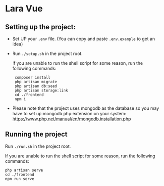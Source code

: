 # Lara Vue

## Setting up the project:

 - Set UP your `.env` file. (You can copy and paste `.env.example` to get an idea)

 - Run `./setup.sh` in the project root.

    If you are unable to run the shell script for some reason, run the following commands:

        composer install
        php artisan migrate
        php artisan db:seed
        php artisan storage:link
        cd ./frontend
        npm i
 - Please note that the project uses mongodb as the database so you may have to set up mongodb php extension on your system: https://www.php.net/manual/en/mongodb.installation.php

## Running the project

Run `./run.sh` in the project root.

If you are unable to run the shell script for some reason, run the following commands:

    php artisan serve
    cd ./frontend
    npm run serve
